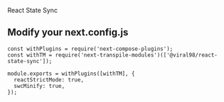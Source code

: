React State Sync

## Modify your next.config.js

```
const withPlugins = require('next-compose-plugins');
const withTM = require('next-transpile-modules')(['@viral98/react-state-sync']);

module.exports = withPlugins([withTM], {
  reactStrictMode: true,
  swcMinify: true,
});
```
